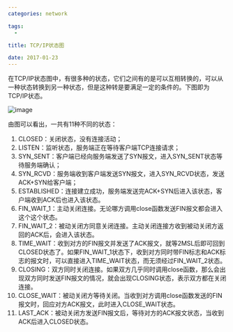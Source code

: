 ```yaml
---
categories: network

tags: 
  - 

title: TCP/IP状态图

date: 2017-01-23
---
```

在TCP/IP状态图中，有很多种的状态，它们之间有的是可以互相转换的，可以从一种状态转换到另一种状态，但是这种转是要满足一定的条件的。下图即为TCP/IP状态。

![image](http://blog.geekidentity.com/images/tcp_ip_state_transition_diagram.jpg)

由图可以看出，一共有11种不同的状态：

1. CLOSED：关闭状态，没有连接活动；
2. LISTEN：监听状态，服务端正在等待客户端TCP连接请求；
3. SYN_SENT：客户端已经向服务端发送了SYN报文，进入SYN_SENT状态等待服务端确认；
4. SYN_RCVD：服务端收到客户端发送SYN报文，进入SYN_RCVD状态，发送ACK+SYN给客户端；
5. ESTABLISHED：连接建立成功，服务端发送完ACK+SYN后进入该状态，客户端收到ACK后也进入该状态。
6. FIN_WAIT_1：主动关闭连接。无论哪方调用close函数发送FIN报文都会进入这个这个状态。
7. FIN_WAIT_2：被动关闭方同意关闭连接。主动关闭连接方收到被动关闭方返回的ACK后，会进入该状态。
8. TIME_WAIT：收到对方的FIN报文并发送了ACK报文，就等2MSL后即可回到CLOSED状态了。如果FIN_WAIT_1状态下，收到对方同时带FIN标志和ACK标志的报文时，可以直接进入TIME_WAIT状态，而无须经过FIN_WAIT_2状态。
9. CLOSING：双方同时关闭连接。如果双方几乎同时调用close函数，那么会出现双方同时发送FIN报文的情况，就会出现CLOSING状态，表示双方都在关闭连接。
10. CLOSE_WAIT：被动关闭方等待关闭。当收到对方调用close函数发送的FIN报文时，回应对方ACK报文，此时进入CLOSE_WAIT状态。
11. LAST_ACK：被动关闭方发送FIN报文后，等待对方的ACK报文状态，当收到ACK后进入CLOSED状态。